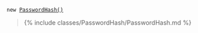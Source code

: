 <p><code>new <a href="https://developer.wordpress.org/reference/classes/PasswordHash/">PasswordHash()</a></code></p>

<blockquote>

{% include classes/PasswordHash/PasswordHash.md %}

</blockquote>
